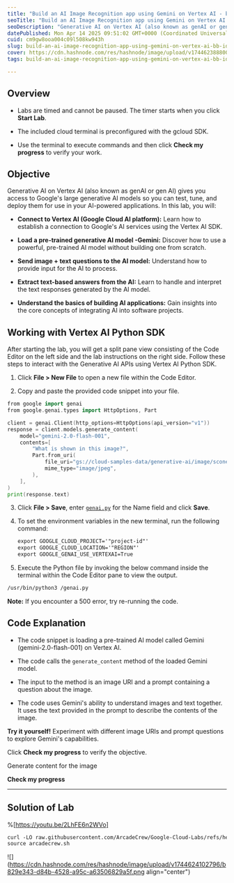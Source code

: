 ```yaml
---
title: "Build an AI Image Recognition app using Gemini on Vertex AI - bb-ide-genai-001"
seoTitle: "Build an AI Image Recognition app using Gemini on Vertex AI - bb-ide-g"
seoDescription: "Generative AI on Vertex AI (also known as genAI or gen AI) gives you access to Google's large generative AI models so you can test, tune, and deploy them fo"
datePublished: Mon Apr 14 2025 09:51:02 GMT+0000 (Coordinated Universal Time)
cuid: cm9gw8ooa004c09l508kw943h
slug: build-an-ai-image-recognition-app-using-gemini-on-vertex-ai-bb-ide-genai-001
cover: https://cdn.hashnode.com/res/hashnode/image/upload/v1744623888009/9190e7ac-428b-4253-85db-06d019c9e95c.png
tags: build-an-ai-image-recognition-app-using-gemini-on-vertex-ai-bb-ide-genai-001, build-an-ai-image-recognition-app-using-gemini-on-vertex-ai, bb-ide-genai-001

---
```


## Overview

* Labs are timed and cannot be paused. The timer starts when you click **Start Lab**.
    
* The included cloud terminal is preconfigured with the gcloud SDK.
    
* Use the terminal to execute commands and then click **Check my progress** to verify your work.
    

## Objective

Generative AI on Vertex AI (also known as genAI or gen AI) gives you access to Google's large generative AI models so you can test, tune, and deploy them for use in your AI-powered applications. In this lab, you will:

* **Connect to Vertex AI (Google Cloud AI platform):** Learn how to establish a connection to Google's AI services using the Vertex AI SDK.
    
* **Load a pre-trained generative AI model -Gemini:** Discover how to use a powerful, pre-trained AI model without building one from scratch.
    
* **Send image + text questions to the AI model:** Understand how to provide input for the AI to process.
    
* **Extract text-based answers from the AI:** Learn to handle and interpret the text responses generated by the AI model.
    
* **Understand the basics of building AI applications:** Gain insights into the core concepts of integrating AI into software projects.
    

## Working with Vertex AI Python SDK

After starting the lab, you will get a split pane view consisting of the Code Editor on the left side and the lab instructions on the right side. Follow these steps to interact with the Generative AI APIs using Vertex AI Python SDK.

1. Click **File &gt; New File** to open a new file within the Code Editor.
    
2. Copy and paste the provided code snippet into your file.
    

```go
from google import genai
from google.genai.types import HttpOptions, Part

client = genai.Client(http_options=HttpOptions(api_version="v1"))
response = client.models.generate_content(
    model="gemini-2.0-flash-001",
    contents=[
        "What is shown in this image?",
        Part.from_uri(
            file_uri="gs://cloud-samples-data/generative-ai/image/scones.jpg",
            mime_type="image/jpeg",
        ),
    ],
)
print(response.text)
```

3. Click **File &gt; Save**, enter [`genai.py`](http://genai.py) for the Name field and click **Save**.
    
4. To set the environment variables in the new terminal, run the following command:
    
    ```apache
    export GOOGLE_CLOUD_PROJECT='"project-id"'
    export GOOGLE_CLOUD_LOCATION='"REGION"'
    export GOOGLE_GENAI_USE_VERTEXAI=True
    ```
    
5. Execute the Python file by invoking the below command inside the terminal within the Code Editor pane to view the output.
    

```apache
/usr/bin/python3 /genai.py
```

**Note:** If you encounter a 500 error, try re-running the code.

## Code Explanation

* The code snippet is loading a pre-trained AI model called Gemini (gemini-2.0-flash-001) on Vertex AI.
    
* The code calls the `generate_content` method of the loaded Gemini model.
    
* The input to the method is an image URI and a prompt containing a question about the image.
    
* The code uses Gemini's ability to understand images and text together. It uses the text provided in the prompt to describe the contents of the image.
    

**Try it yourself!** Experiment with different image URIs and prompt questions to explore Gemini's capabilities.

Click **Check my progress** to verify the objective.

Generate content for the image

**Check my progress**

---

## Solution of Lab

%[https://youtu.be/2LhFE6n2WVo] 

```apache
curl -LO raw.githubusercontent.com/ArcadeCrew/Google-Cloud-Labs/refs/heads/main/Build%20an%20AI%20Image%20Recognition%20app%20using%20Gemini%20on%20Vertex%20AI/arcadecrew.sh
source arcadecrew.sh
```

![](https://cdn.hashnode.com/res/hashnode/image/upload/v1744624102796/b829e343-d84b-4528-a95c-a63506829a5f.png align="center")
